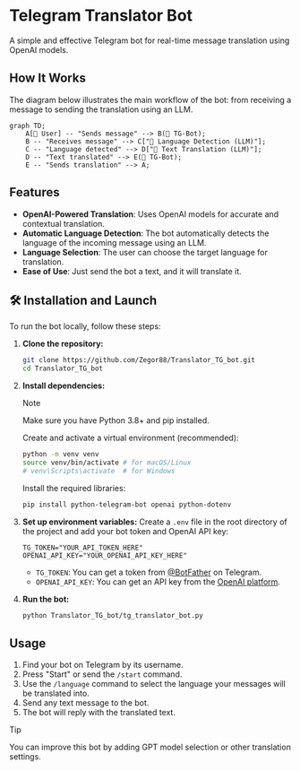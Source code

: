 # Telegram Translator Bot

A simple and effective Telegram bot for real-time message translation using OpenAI models.

## How It Works

The diagram below illustrates the main workflow of the bot: from receiving a message to sending the translation using an LLM.

```mermaid
graph TD;
    A[👤 User] -- "Sends message" --> B(🤖 TG-Bot);
    B -- "Receives message" --> C["🧠 Language Detection (LLM)"];
    C -- "Language detected" --> D["🧠 Text Translation (LLM)"];
    D -- "Text translated" --> E(🤖 TG-Bot);
    E -- "Sends translation" --> A;
```

## Features

*   **OpenAI-Powered Translation**: Uses OpenAI models for accurate and contextual translation.
*   **Automatic Language Detection**: The bot automatically detects the language of the incoming message using an LLM.
*   **Language Selection**: The user can choose the target language for translation.
*   **Ease of Use**: Just send the bot a text, and it will translate it.

## 🛠️ Installation and Launch

To run the bot locally, follow these steps:

1.  **Clone the repository:**
    ```bash
    git clone https://github.com/Zegor88/Translator_TG_bot.git
    cd Translator_TG_bot
    ```

2.  **Install dependencies:**
    > [!NOTE]
    > Make sure you have Python 3.8+ and pip installed.

    Create and activate a virtual environment (recommended):
    ```bash
    python -m venv venv
    source venv/bin/activate # for macOS/Linux
    # venv\Scripts\activate  # for Windows
    ```

    Install the required libraries:
    ```bash
    pip install python-telegram-bot openai python-dotenv
    ```

3.  **Set up environment variables:**
    Create a `.env` file in the root directory of the project and add your bot token and OpenAI API key:
    ```
    TG_TOKEN="YOUR_API_TOKEN_HERE"
    OPENAI_API_KEY="YOUR_OPENAI_API_KEY_HERE"
    ```
    - `TG_TOKEN`: You can get a token from [@BotFather](https://t.me/BotFather) on Telegram.
    - `OPENAI_API_KEY`: You can get an API key from the [OpenAI platform](https://platform.openai.com/api-keys).

4.  **Run the bot:**
    ```bash
    python Translator_TG_bot/tg_translator_bot.py
    ```

## Usage

1.  Find your bot on Telegram by its username.
2.  Press "Start" or send the `/start` command.
3.  Use the `/language` command to select the language your messages will be translated into.
4.  Send any text message to the bot.
5.  The bot will reply with the translated text.

> [!TIP]
> You can improve this bot by adding GPT model selection or other translation settings. 